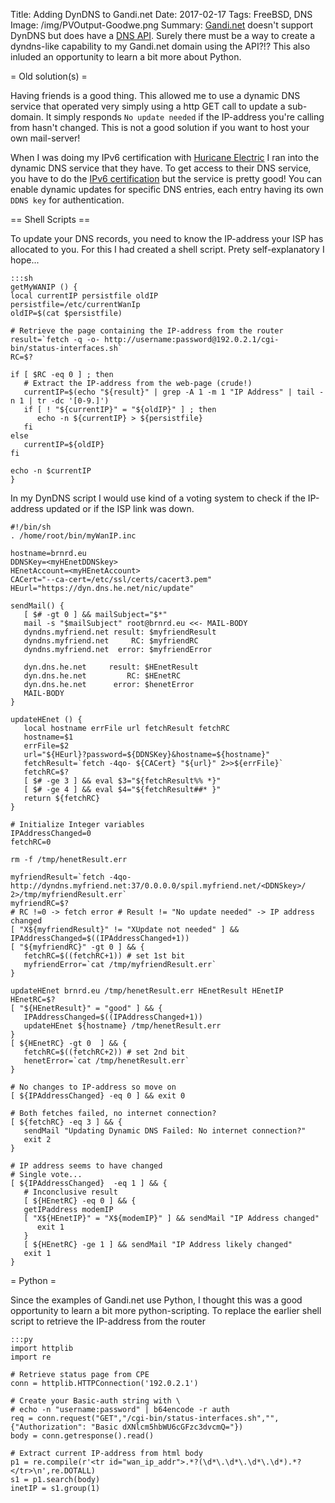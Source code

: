 Title: Adding DynDNS to Gandi.net
Date: 2017-02-17
Tags: FreeBSD, DNS
Image: /img/PVOutput-Goodwe.png
Summary: [Gandi.net](https://gandi.net) doesn't support DynDNS but does have a [DNS API](http://doc.rpc.gandi.net/). Surely there must be a way to create a dyndns-like capability to my Gandi.net domain using the API?!? This also inluded an opportunity to learn a bit more about Python.

= Old solution(s) =

Having friends is a good thing. This allowed me to use a dynamic DNS service that operated very simply using a http GET call to update a sub-domain. It simply responds `No update needed` if the IP-address you're calling from hasn't changed. This is not a good solution if you want to host your own mail-server!

When I was doing my IPv6 certification with [Huricane Electric](https://he.net) I ran into the dynamic DNS service that they have. To get access to their DNS service, you have to do the [IPv6 certification](https://ipv6.he.net/certification/) but the service is pretty good! You can enable dynamic updates for specific DNS entries, each entry having its own `DDNS key` for authentication.

== Shell Scripts ==

To update your DNS records, you need to know the IP-address your ISP has allocated to you. For this I had created a shell script. Prety self-explanatory I hope...

    :::sh
    getMyWANIP () {
    local currentIP persistfile oldIP
    persistfile=/etc/currentWanIp
    oldIP=$(cat $persistfile)

    # Retrieve the page containing the IP-address from the router
    result=`fetch -q -o- http://username:password@192.0.2.1/cgi-bin/status-interfaces.sh`
    RC=$?

    if [ $RC -eq 0 ] ; then
       # Extract the IP-address from the web-page (crude!)
       currentIP=$(echo "${result}" | grep -A 1 -m 1 "IP Address" | tail -n 1 | tr -dc '[0-9.]')
       if [ ! "${currentIP}" = "${oldIP}" ] ; then
          echo -n ${currentIP} > ${persistfile}
       fi
    else
       currentIP=${oldIP}
    fi

    echo -n $currentIP
    }

In my DynDNS script I would use kind of a voting system to check if the IP-address updated or if the ISP link was down.

    #!/bin/sh
    . /home/root/bin/myWanIP.inc

    hostname=brnrd.eu
    DDNSKey=<myHEnetDDNSkey>
    HEnetAccount=<myHEnetAccount>
    CACert="--ca-cert=/etc/ssl/certs/cacert3.pem"
    HEurl="https://dyn.dns.he.net/nic/update"

    sendMail() {
       [ $# -gt 0 ] && mailSubject="$*"
       mail -s "$mailSubject" root@brnrd.eu <<- MAIL-BODY
       dyndns.myfriend.net result: $myfriendResult
       dyndns.myfriend.net     RC: $myfriendRC
       dyndns.myfriend.net  error: $myfriendError

       dyn.dns.he.net     result: $HEnetResult
       dyn.dns.he.net         RC: $HEnetRC
       dyn.dns.he.net      error: $henetError
       MAIL-BODY
    }

    updateHEnet () {
       local hostname errFile url fetchResult fetchRC
       hostname=$1
       errFile=$2
       url="${HEurl}?password=${DDNSKey}&hostname=${hostname}"
       fetchResult=`fetch -4qo- ${CACert} "${url}" 2>>${errFile}`
       fetchRC=$?
       [ $# -ge 3 ] && eval $3="${fetchResult%% *}"
       [ $# -ge 4 ] && eval $4="${fetchResult##* }"
       return ${fetchRC}
    }

    # Initialize Integer variables
    IPAddressChanged=0
    fetchRC=0

    rm -f /tmp/henetResult.err

    myfriendResult=`fetch -4qo- http://dyndns.myfriend.net:37/0.0.0.0/spil.myfriend.net/<DDNSkey>/ 2>/tmp/myfriendResult.err`
    myfriendRC=$?
    # RC !=0 -> fetch error # Result != "No update needed" -> IP address changed
    [ "X${myfriendResult}" != "XUpdate not needed" ] && IPAddressChanged=$((IPAddressChanged+1))
    [ "${myfriendRC}" -gt 0 ] && {
       fetchRC=$((fetchRC+1)) # set 1st bit
       myfriendError=`cat /tmp/myfriendResult.err`
    }

    updateHEnet brnrd.eu /tmp/henetResult.err HEnetResult HEnetIP
    HEnetRC=$?
    [ "${HEnetResult}" = "good" ] && {
       IPAddressChanged=$((IPAddressChanged+1))
       updateHEnet ${hostname} /tmp/henetResult.err
    }
    [ ${HEnetRC} -gt 0  ] && {
       fetchRC=$((fetchRC+2)) # set 2nd bit
       henetError=`cat /tmp/henetResult.err`
    }

    # No changes to IP-address so move on
    [ ${IPAddressChanged} -eq 0 ] && exit 0

    # Both fetches failed, no internet connection?
    [ ${fetchRC} -eq 3 ] && {
       sendMail "Updating Dynamic DNS Failed: No internet connection?"
       exit 2
    }

    # IP address seems to have changed
    # Single vote...
    [ ${IPAddressChanged}  -eq 1 ] && {
       # Inconclusive result
       [ ${HEnetRC} -eq 0 ] && {
       getIPaddress modemIP
       [ "X${HEnetIP}" = "X${modemIP}" ] && sendMail "IP Address changed"
          exit 1
       }
       [ ${HEnetRC} -ge 1 ] && sendMail "IP Address likely changed"
       exit 1
    }

= Python =

Since the examples of Gandi.net use Python, I thought this was a good opportunity to learn a bit more python-scripting. To replace the earlier shell script to retrieve the IP-address from the router

    :::py
    import httplib
    import re

    # Retrieve status page from CPE
    conn = httplib.HTTPConnection('192.0.2.1')
    
    # Create your Basic-auth string with \
    # echo -n "username:password" | b64encode -r auth
    req = conn.request("GET","/cgi-bin/status-interfaces.sh","",{"Authorization": "Basic dXNlcm5hbWU6cGFzc3dvcmQ="})
    body = conn.getresponse().read()
    
    # Extract current IP-address from html body
    p1 = re.compile(r'<tr id="wan_ip_addr">.*?(\d*\.\d*\.\d*\.\d*).*?</tr>\n',re.DOTALL)
    s1 = p1.search(body)
    inetIP = s1.group(1)

